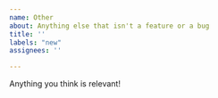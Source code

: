 ```yaml
---
name: Other
about: Anything else that isn't a feature or a bug
title: ''
labels: "new"
assignees: ''

---
```


Anything you think is relevant!
